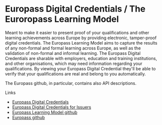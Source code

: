# Europass Digital Credentials / The Euroropass Learning Model

Meant to make it easier to present proof of your qualifications and other learning achievements across Europe by providing electronic, tamper-proof digital credentials. The Europass Learning Model aims to capture the results of any non-formal and formal learning across Europe, as well as the validation of non-formal and informal learning. The Europass Digital Credentials are sharable with employers, education and training institutions, and other organisations, which may need information regarding your qualifications. By viewing your Europass Digital Credential they'll be able to verify that your qualifications are real and belong to you automatically.

The Europass github, in particular, contains also API descriptions.

Links
* [Europass Digital Credentials](https://europa.eu/europass/en/europass-digital-credentials)
* [Europass Digital Credentials for Issuers](https://europa.eu/europass/digital-credentials/issuer/#/home)
* [Europass Learning Model github](https://github.com/european-commission-europass/Europass-Learning-Model)
* [Europass github](https://github.com/europass)